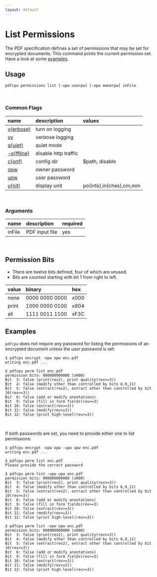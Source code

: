 ```yaml
---
layout: default
---
```


# List Permissions

The PDF specification defines a set of permissions that may be set for encrypted documents.
This command prints the current permission set. Have a look at some [examples](#examples).

## Usage

```
pdfcpu permissions list [-upw userpw] [-opw ownerpw] inFile
```

<br>

### Common Flags

| name                                            | description     | values
|:------------------------------------------------|:----------------|:-------
| [v(erbose)](../getting_started/common_flags.md) | turn on logging |
| [vv](../getting_started/common_flags.md)        | verbose logging |
| [q(uiet)](../getting_started/common_flags.md)   | quiet mode      |
| [-o(ffline)](../getting_started/common_flags.md)| disable http traffic |                                 | 
| [c(onf)](../getting_started/common_flags.md)    | config dir      | $path, disable
| [opw](../getting_started/common_flags.md)       | owner password  |
| [upw](../getting_started/common_flags.md)       | user password   |
| [u(nit)](../getting_started/common_flags.md)    | display unit    | po(ints),in(ches),cm,mm

<br>

### Arguments

| name         | description            | required
|:-------------|:-----------------------|:--------
| inFile       | PDF input file         | yes

<br>

## Permission Bits

* There are twelve bits defined, four of which are unused.
* Bits are counted starting with bit 1 from right to left.

| value | binary         | hex
|:------|:---------------|:---
|none   | 0000 0000 0000 | x000
|print  | 1000 0000 0100 | x804
|all    | 1111 0011 1100 | xF3C


## Examples

`pdfcpu` does not require any password for listing the permissions of an encrypted document unless the *user password* is set:

```
$ pdfcpu encrypt -opw opw enc.pdf
writing enc.pdf ...

$ pdfcpu perm list enc.pdf
permission bits: 000000000000 (x000)
Bit  3: false (print(rev2), print quality(rev>=3))
Bit  4: false (modify other than controlled by bits 6,9,11)
Bit  5: false (extract(rev2), extract other than controlled by bit 10(rev>=3))
Bit  6: false (add or modify annotations)
Bit  9: false (fill in form fields(rev>=3)
Bit 10: false (extract(rev>=3))
Bit 11: false (modify(rev>=3))
Bit 12: false (print high-level(rev>=3))
```

<br>

If both passwords are set, you need to provide either one to list permissions:

```
$ pdfcpu encrypt -opw opw -upw upw enc.pdf
writing enc.pdf ...

$ pdfcpu perm list enc.pdf
Please provide the correct password

$ pdfcpu perm list -upw upw enc.pdf
permission bits: 000000000000 (x000)
Bit  3: false (print(rev2), print quality(rev>=3))
Bit  4: false (modify other than controlled by bits 6,9,11)
Bit  5: false (extract(rev2), extract other than controlled by bit 10(rev>=3))
Bit  6: false (add or modify annotations)
Bit  9: false (fill in form fields(rev>=3)
Bit 10: false (extract(rev>=3))
Bit 11: false (modify(rev>=3))
Bit 12: false (print high-level(rev>=3))

$ pdfcpu perm list -opw opw enc.pdf
permission bits: 000000000000 (x000)
Bit  3: false (print(rev2), print quality(rev>=3))
Bit  4: false (modify other than controlled by bits 6,9,11)
Bit  5: false (extract(rev2), extract other than controlled by bit 10(rev>=3))
Bit  6: false (add or modify annotations)
Bit  9: false (fill in form fields(rev>=3)
Bit 10: false (extract(rev>=3))
Bit 11: false (modify(rev>=3))
Bit 12: false (print high-level(rev>=3))
```
